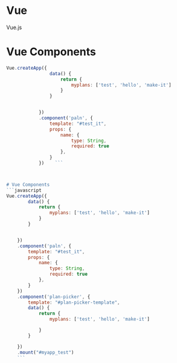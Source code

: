 # Vue
Vue.js 
# Vue Components
```javascript
Vue.createApp({
                data() {
                    return {
                        myplans: ['test', 'hello', 'make-it']
                    }
                }


            })
            .component('paln', {
                template: "#test_it",
                props: {
                    name: {
                        type: String,
                        required: true
                    },
                }
            })    ```



# Vue Components
```javascript
Vue.createApp({
        data() {
            return {
                myplans: ['test', 'hello', 'make-it']
            }
        }


    })
    .component('paln', {
        template: "#test_it",
        props: {
            name: {
                type: String,
                required: true
            },
        }
    })
    .component('plan-picker', {
        template: "#plan-picker-template",
        data() {
            return {
                myplans: ['test', 'hello', 'make-it']

            }
        }

    })
    .mount("#myapp_test")
    ```

